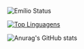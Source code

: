 ![Emílio Status](https://github-readme-stats.vercel.app/api?username=EmilioAnastacio&show_icons=true)

[![Top Linguagens](https://github-readme-stats.vercel.app/api/top-langs/?username=EmilioAnastacio&layout=compact)](https://github.com/anuraghazra/github-readme-stats)

![Anurag's GitHub stats](https://github-readme-stats.vercel.app/api?username=anuraghazra&theme=dark&show_icons=true)
